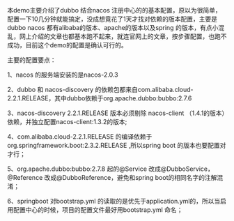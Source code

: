 

本demo主要介绍了dubbo 结合nacos 注册中心的的基本配置，原以为很简单，配置一下10几分钟就能搞定，没成想竟花了1天才找对依赖的版本配置，主要是dubbo nacos 都有alibaba的版本、apache的版本以及spring 的版本，有点小混乱，网上介绍的文章也都基本跑不起来，就连官网上的文章，按步骤配置，也跑不成功，目前这个demo的配置是确认可行的。

主要的配置要点：

1、nacos 的服务端安装的是nacos-2.0.3

2、dubbo 和 nacos-discovery 的依赖包都来自com.alibaba.cloud-2.2.1.RELEASE，其中dubbo依赖于org.apache.dubbo:bubbo:2.7.6

3、nacos-discovery 2.2.1.RELEASE 版本必须剔除 nacos-client （1.4.1的版本）依赖，并独立配置nacos-client:1.3.2的版本;

4、com.alibaba.cloud-2.2.1.RELEASE 的编译依赖于org.springframework.boot:2.3.2.RELEASE ,所以spring boot 的版本也要配置对才行；

5、org.apache.dubbo:bubbo:2.7.8 起的@Service 改成@DubboService，@Reference 改成@DubboReference，避免和spring boot的相同名字的注解混淆；

6、springboot 对bootstrap.yml 的读取的是优先于application.yml的，所以当启用配置中心的时候，项目的配置文件最好用bootstrap.yml 命名；


